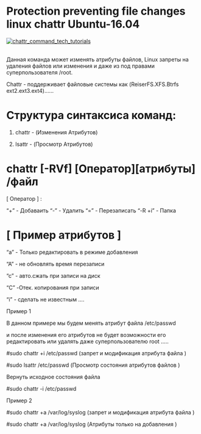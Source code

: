 # Protection preventing file changes linux chattr Ubuntu-16.04
<a href="https://ibb.co/hSHFZJ"><img src="https://preview.ibb.co/eboNEJ/chattr_command_tech_tutorials.jpg" alt="chattr_command_tech_tutorials" border="0"></a><br /><a target='_blank' ></a><br />

Данная  команда может изменять атрибуты файлов, Linux запреты на удаления файлов или изменения и даже из под правами суперпользователя /root.

Chattr - поддерживает файловые системы как (ReiserFS.XFS.Btrfs ext2.ext3.ext4)......
# Структура синтаксиса команд:

1. chattr - (Изменения Атрибутов) 

2. lsattr - (Просмотр Атрибутов)

# chattr [-RVf] [Оператор][атрибуты] /файл

[ Оператор ] :

“+” - Добаваить 
“-” - Удалить 
“=” - Перезаписать 
“-R +i” - Папка 

# [ Пример атрибутов ]

“a” - Только редактировать в режиме добавления 

“A” - не обновлять время перезаписи 

“c” - авто.сжать при записи на диск 

“C” -Отек. копирования при записи 

“i” - сделать не известным …. 

Пример 1

В данном примере мы будем менять атрибут файла /etc/passwd 

и после изменения его атрибутов не будет возможности его редактировать или удалять даже суперпользователю root …..

#sudo chattr +i /etc/passwd  (запрет и модификация атрибута файла )

#sudo lsattr /etc/passwd (Просмотр состояния атрибутов файлов )

Вернуть исходное состояния файла  

#sudo chattr -i /etc/passwd 



Пример 2

#sudo chattr +a /var/log/syslog  (запрет и модификация атрибута файла )



#sudo chattr +a /var/log/syslog (Атрибуты только на добавления )

